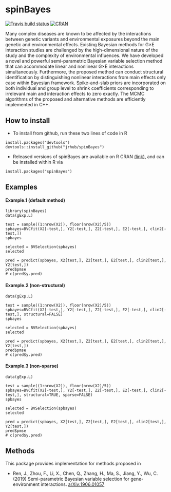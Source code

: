 
<!-- README.md is generated from README.Rmd. Please edit that file -->

# spinBayes

<!-- badges: start -->

[![Travis build
status](https://travis-ci.org/jrhub/spinBayes.svg?branch=master)](https://travis-ci.org/jrhub/spinBayes)
[![CRAN](https://www.r-pkg.org/badges/version/spinBayes)](https://cran.r-project.org/package=spinBayes)
<!-- badges: end -->

Many complex diseases are known to be affected by the interactions
between genetic variants and environmental exposures beyond the main
genetic and environmental effects. Existing Bayesian methods for G×E
interaction studies are challenged by the high-dimensional nature of the
study and the complexity of environmental influences. We have developed
a novel and powerful semi-parametric Bayesian variable selection method
that can accommodate linear and nonlinear G×E interactions
simultaneously. Furthermore, the proposed method can conduct structural
identification by distinguishing nonlinear interactions from main
effects only case within Bayesian framework. Spike-and-slab priors are
incorporated on both individual and group level to shrink coefficients
corresponding to irrelevant main and interaction effects to zero
exactly. The MCMC algorithms of the proposed and alternative methods are
efficiently implemented in C++.

## How to install

  - To install from github, run these two lines of code in R

<!-- end list -->

    install.packages("devtools")
    devtools::install_github("jrhub/spinBayes")

  - Released versions of spinBayes are available on R CRAN
    [(link)](https://cran.r-project.org/package=spinBayes), and can be
    installed within R via

<!-- end list -->

    install.packages("spinBayes")

## Examples

<!-- ### Survival response -->

#### Example.1 (default method)

    library(spinBayes)
    data(gExp.L)
    
    test = sample((1:nrow(X2)), floor(nrow(X2)/5))
    spbayes=BVCfit(X2[-test,], Y2[-test,], Z2[-test,], E2[-test,], clin2[-test,])
    spbayes
    
    selected = BVSelection(spbayes)
    selected
    
    pred = predict(spbayes, X2[test,], Z2[test,], E2[test,], clin2[test,], Y2[test,])
    pred$pmse
    # c(pred$y.pred)

<!-- ### Binary response -->

#### Example.2 (non-structural)

    data(gExp.L)
    
    test = sample((1:nrow(X2)), floor(nrow(X2)/5))
    spbayes=BVCfit(X2[-test,], Y2[-test,], Z2[-test,], E2[-test,], clin2[-test,], structural=FALSE)
    spbayes
    
    selected = BVSelection(spbayes)
    selected
    
    pred = predict(spbayes, X2[test,], Z2[test,], E2[test,], clin2[test,], Y2[test,])
    pred$pmse
    # c(pred$y.pred)

#### Example.3 (non-sparse)

    data(gExp.L)
    
    test = sample((1:nrow(X2)), floor(nrow(X2)/5))
    spbayes=BVCfit(X2[-test,], Y2[-test,], Z2[-test,], E2[-test,], clin2[-test,], structural=TRUE, sparse=FALSE)
    spbayes
    
    selected = BVSelection(spbayes)
    selected
    
    pred = predict(spbayes, X2[test,], Z2[test,], E2[test,], clin2[test,], Y2[test,])
    pred$pmse
    # c(pred$y.pred)

<!-- ## News -->

<!-- ### regnet 0.3.0 [2018-5-21] -->

<!-- * Two new, easy to use, integrated interfaces: cv.regnet() and regnet(). -->

<!-- * New methods for continuous and survival responses. -->

<!-- * The new "clv" argument allows the presence of clinical variables that are not subject to penalty in the X matrix. -->

<!-- ### regnet 0.2.0 [2017-10-14] -->

<!-- * Provides c++ implementation for coordinate descent algorithms. This update significantly increases the speed of cross-validation functions in this package. -->

## Methods

This package provides implementation for methods proposed in

  - Ren, J., Zhou, F., Li, X., Chen, Q., Zhang, H., Ma, S., Jiang, Y.,
    Wu, C. (2019) Semi-parametric Bayesian variable selection for
    gene-environment interactions.
    [arXiv:1906.01057](https://arxiv.org/abs/1906.01057)

<!-- ## References -->

<!-- * Wu, C., and Ma, S. (2015). A selective review of robust variable selection with applications in bioinformatics. [Briefings in Bioinformatics, 16(5), 873â€“883](http://doi.org/10.1093/bib/bbu046) -->

<!-- * Wu, C., Shi, X., Cui, Y. and Ma, S. (2015). A penalized robust semiparametric approach for gene-environment interactions. [Statistics in Medicine, 34 (30): 4016â€“4030](https://doi.org/10.1002/sim.6609) -->

<!-- * Wu, C, Jiang, Y, Ren, J, Cui, Y, Ma, S. (2018). Dissecting gene-environment interactions: A penalized robust approach accounting for hierarchical structures.[Statistics in Medicine, 37:437â€“456](https://doi.org/10.1002/sim.7518) -->
